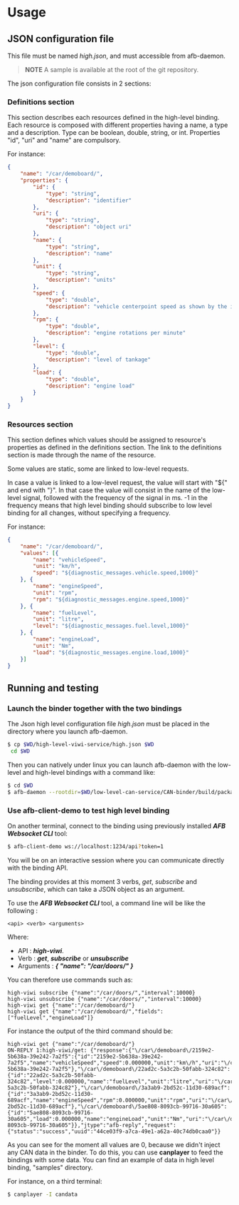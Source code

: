 

# Usage

## JSON configuration file

This file must be named *high.json*, and must accessible from afb-daemon.

> **NOTE** A sample is available at the root of the git repository.

The json configuration file consists in 2 sections:

### Definitions section

This section describes each resources defined in the high-level binding. Each resource is composed with different properties having a name, a type and a description.
Type can be boolean, double, string, or int. Properties "id", "uri" and "name" are compulsory.

For instance:

```json
{
	"name": "/car/demoboard/",
	"properties": {
		"id": {
			"type": "string",
			"description": "identifier"
		},
		"uri": {
			"type": "string",
			"description": "object uri"
		},
		"name": {
			"type": "string",
			"description": "name"
		},
		"unit": {
			"type": "string",
			"description": "units"
		},
		"speed": {
			"type": "double",
			"description": "vehicle centerpoint speed as shown by the instrument cluster"
		},
		"rpm": {
			"type": "double",
			"description": "engine rotations per minute"
		},
		"level": {
			"type": "double",
			"description": "level of tankage"
		},
		"load": {
			"type": "double",
			"description": "engine load"
		}
	}
}
```

<!-- pagebreak -->

### Resources section

This section defines which values should be assigned to resource's properties as defined in the definitions section.
The link to the definitions section is made through the name of the resource.

Some values are static, some are linked to low-level requests.

In case a value is linked to a low-level request, the value will start with "${" and end with "}". In that case the value will consist in the name of the low-level signal, followed
with the frequency of the signal in ms. -1 in the frequency means that high level binding should subscribe to low level binding for all changes, without specifying a frequency.

For instance:
```json
{
	"name": "/car/demoboard/",
	"values": [{
		"name": "vehicleSpeed",
		"unit": "km/h",
		"speed": "${diagnostic_messages.vehicle.speed,1000}"
	}, {
		"name": "engineSpeed",
		"unit": "rpm",
		"rpm": "${diagnostic_messages.engine.speed,1000}"
	}, {
		"name": "fuelLevel",
		"unit": "litre",
		"level": "${diagnostic_messages.fuel.level,1000}"
	}, {
		"name": "engineLoad",
		"unit": "Nm",
		"load": "${diagnostic_messages.engine.load,1000}"
	}]
}
```

<!-- pagebreak -->

## Running and testing

### Launch the binder together with the two bindings

The Json high level configuration file *high.json* must be placed in the directory where you launch afb-daemon.

```bash
$ cp $WD/high-level-viwi-service/high.json $WD
 cd $WD
```

Then you can natively under linux you can launch afb-daemon with the low-level and high-level bindings with a command like:

```bash
$ cd $WD
$ afb-daemon --rootdir=$WD/low-level-can-service/CAN-binder/build/package --binding=$WD/low-level-can-service/CAN-binder/build/package/lib/afb-low-can.so --binding=$WD/high-level-viwi-service/build/package/lib/afb-high-viwi.so --port=1234 --tracereq=common --token=1 --verbose
```

### Use afb-client-demo to test high level binding

On another terminal, connect to the binding using previously installed _**AFB Websocket CLI**_ tool:

```bash
$ afb-client-demo ws://localhost:1234/api?token=1
```

You will be on an interactive session where you can communicate directly with the binding API.

The binding provides at this moment 3 verbs, _get_, _subscribe_ and _unsubscribe_, which can take a JSON object as an argument.


To use the _**AFB Websocket CLI**_ tool, a command line will be like the following :

```
<api> <verb> <arguments>
```

Where:

* API : _**high-viwi**_.
* Verb : _**get**_, _**subscribe**_ or _**unsubscribe**_
* Arguments : _**{ "name": "/car/doors/" }**_

You can therefore use commands such as:

```
high-viwi subscribe {"name":"/car/doors/","interval":10000}
high-viwi unsubscribe {"name":"/car/doors/","interval":10000}
high-viwi get {"name":"/car/demoboard/"}
high-viwi get {"name":"/car/demoboard/","fields":["fuelLevel","engineLoad"]}
```

For instance the output of the third command should be:

```
high-viwi get {"name":"/car/demoboard/"}
ON-REPLY 1:high-viwi/get: {"response":{"\/car\/demoboard\/2159e2-5b638a-39e242-7a2f5":{"id":"2159e2-5b638a-39e242-7a2f5","name":"vehicleSpeed","speed":0.000000,"unit":"km\/h","uri":"\/car\/demoboard\/2159e2-5b638a-39e242-7a2f5"},"\/car\/demoboard\/22ad2c-5a3c2b-50fabb-324c82":{"id":"22ad2c-5a3c2b-50fabb-324c82","level":0.000000,"name":"fuelLevel","unit":"litre","uri":"\/car\/demoboard\/22ad2c-5a3c2b-50fabb-324c82"},"\/car\/demoboard\/3a3ab9-2bd52c-11d30-689acf":{"id":"3a3ab9-2bd52c-11d30-689acf","name":"engineSpeed","rpm":0.000000,"unit":"rpm","uri":"\/car\/demoboard\/3a3ab9-2bd52c-11d30-689acf"},"\/car\/demoboard\/5ae808-8093cb-99716-30a605":{"id":"5ae808-8093cb-99716-30a605","load":0.000000,"name":"engineLoad","unit":"Nm","uri":"\/car\/demoboard\/5ae808-8093cb-99716-30a605"}},"jtype":"afb-reply","request":{"status":"success","uuid":"44ce03f9-a7ca-49e1-a62a-40c74db0caa0"}}
```

As you can see for the moment all values are 0, because we didn't inject any CAN data in the binder. To do this, you can use **canplayer** to feed the bindings with some data.
You can find an example of data in high level binding, "samples" directory.

For instance, on a third terminal:

```bash
$ canplayer -I candata
```

